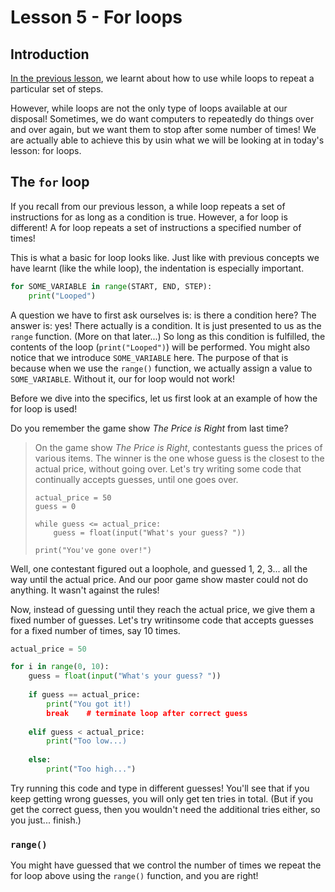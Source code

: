 # Lesson 5 - For loops

## Introduction
[In the previous lesson](https://github.com/qitianshi/tyros-resources/tree/main/Lesson%204), we learnt about how to use while loops to repeat a particular set of steps.

However, while loops are not the only type of loops available at our disposal! Sometimes, we do want computers to repeatedly do things over and over again, but we want them to stop after some number of times! We are actually able to achieve this by usin what we will be looking at in today's lesson: for loops.

## The `for` loop
If you recall from our previous lesson, a while loop repeats a set of instructions for as long as a condition is true. However, a for loop is different! A for loop repeats a set of instructions a specified number of times!

This is what a basic for loop looks like. Just like with previous concepts we have learnt (like the while loop), the indentation is especially important.

```python
for SOME_VARIABLE in range(START, END, STEP):
    print("Looped")
```

A question we have to first ask ourselves is: is there a condition here? The answer is: yes! There actually is a condition. It is just presented to us as the `range` function. (More on that later...) So long as this condition is fulfilled, the contents of the loop (`print("Looped")`) will be performed. You might also notice that we introduce `SOME_VARIABLE` here. The purpose of that is because when we use the `range()` function, we actually assign a value to `SOME_VARIABLE`. Without it, our for loop would not work!

Before we dive into the specifics, let us first look at an example of how the for loop is used!

Do you remember the game show *The Price is Right* from last time?

> On the game show *The Price is Right*, contestants guess the prices of various items. The winner is the one whose guess is the closest to the actual price, without going over. Let's try writing some code that continually accepts guesses, until one goes over.
>
> ```
> actual_price = 50
> guess = 0
> 
> while guess <= actual_price:
>     guess = float(input("What's your guess? "))
> 
> print("You've gone over!")
> ```

Well, one contestant figured out a loophole, and guessed 1, 2, 3... all the way until the actual price. And our poor game show master could not do anything. It wasn't against the rules!

Now, instead of guessing until they reach the actual price, we give them a fixed number of guesses. Let's try writinsome code that accepts guesses for a fixed number of times, say 10 times.

```python
actual_price = 50

for i in range(0, 10):
    guess = float(input("What's your guess? "))
    
    if guess == actual_price:
        print("You got it!)
        break    # terminate loop after correct guess
        
    elif guess < actual_price:
        print("Too low...)
    
    else:
        print("Too high...")
```

Try running this code and type in different guesses! You'll see that if you keep getting wrong guesses, you will only get ten tries in total. (But if you get the correct guess, then you wouldn't need the additional tries either, so you just... finish.)

### `range()`
You might have guessed that we control the number of times we repeat the for loop above using the `range()` function, and you are right! 
